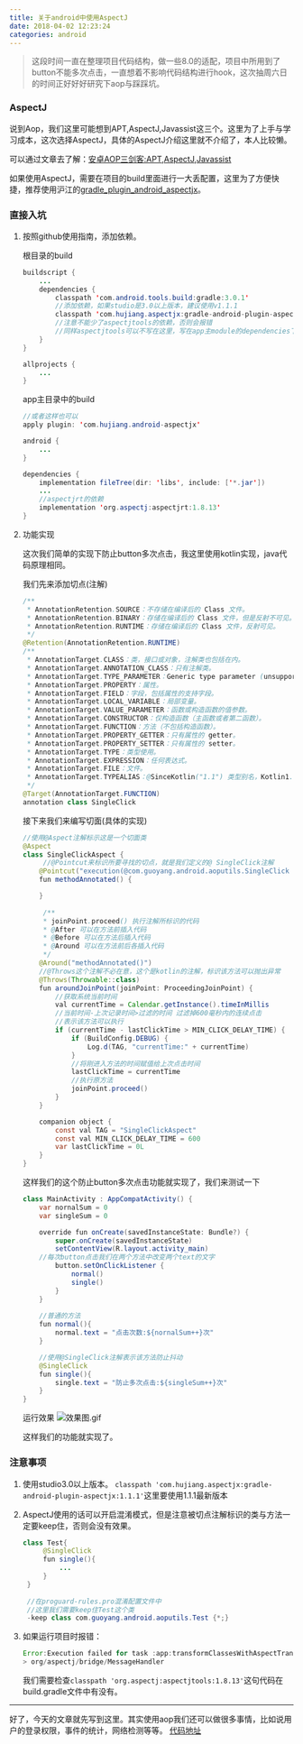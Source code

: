 ```yaml
---
title: 关于android中使用AspectJ
date: 2018-04-02 12:23:24
categories: android
---
```

> 这段时间一直在整理项目代码结构，做一些8.0的适配，项目中所用到了button不能多次点击，一直想着不影响代码结构进行hook，这次抽周六日的时间正好好好研究下aop与踩踩坑。
<!--more-->

### AspectJ

说到Aop，我们这里可能想到APT,AspectJ,Javassist这三个。这里为了上手与学习成本，这次选择AspectJ，具体的AspectJ介绍这里就不介绍了，本人比较懒。
	
可以通过文章去了解：[安卓AOP三剑客:APT,AspectJ,Javassist](https://www.jianshu.com/p/dca3e2c8608a)

如果使用AspectJ，需要在项目的build里面进行一大丢配置，这里为了方便快捷，推荐使用沪江的[gradle_plugin_android_aspectjx](https://github.com/HujiangTechnology/gradle_plugin_android_aspectjx)。

### 直接入坑

1. 按照github使用指南，添加依赖。
	
	根目录的build
	
	``` java
	buildscript {
		...
	    dependencies {
	        classpath 'com.android.tools.build:gradle:3.0.1'
	        //添加依赖，如果studio是3.0以上版本，建议使用v1.1.1
	        classpath 'com.hujiang.aspectjx:gradle-android-plugin-aspectjx:1.1.1'
	        //注意不能少了aspectjtools的依赖，否则会报错
	        //同样aspectjtools可以不写在这里，写在app主module的dependencies下面。
	    }
	}
	
	allprojects {
	    ...
	}
	```
	app主目录中的build
	
	``` java
	//或者这样也可以
	apply plugin: 'com.hujiang.android-aspectjx'
	
	android {
	    ...
	}
	
	dependencies {
	    implementation fileTree(dir: 'libs', include: ['*.jar'])
	    ...
	    //aspectjrt的依赖
	    implementation 'org.aspectj:aspectjrt:1.8.13'
	}

	```
	
2. 功能实现

	这次我们简单的实现下防止button多次点击，我这里使用kotlin实现，java代码原理相同。
	
	我们先来添加切点(注解)
	
	``` java
	/**
	 * AnnotationRetention.SOURCE：不存储在编译后的 Class 文件。
	 * AnnotationRetention.BINARY：存储在编译后的 Class 文件，但是反射不可见。
	 * AnnotationRetention.RUNTIME：存储在编译后的 Class 文件，反射可见。
	 */
	@Retention(AnnotationRetention.RUNTIME)
	/**
	 * AnnotationTarget.CLASS：类，接口或对象，注解类也包括在内。
	 * AnnotationTarget.ANNOTATION_CLASS：只有注解类。
	 * AnnotationTarget.TYPE_PARAMETER：Generic type parameter (unsupported yet)通用类型参数（还不支持）。
	 * AnnotationTarget.PROPERTY：属性。
	 * AnnotationTarget.FIELD：字段，包括属性的支持字段。
	 * AnnotationTarget.LOCAL_VARIABLE：局部变量。
	 * AnnotationTarget.VALUE_PARAMETER：函数或构造函数的值参数。
	 * AnnotationTarget.CONSTRUCTOR：仅构造函数（主函数或者第二函数）。
	 * AnnotationTarget.FUNCTION：方法（不包括构造函数）。
	 * AnnotationTarget.PROPERTY_GETTER：只有属性的 getter。
	 * AnnotationTarget.PROPERTY_SETTER：只有属性的 setter。
	 * AnnotationTarget.TYPE：类型使用。
	 * AnnotationTarget.EXPRESSION：任何表达式。
	 * AnnotationTarget.FILE：文件。
	 * AnnotationTarget.TYPEALIAS：@SinceKotlin("1.1") 类型别名，Kotlin1.1已可用。
	 */
	@Target(AnnotationTarget.FUNCTION)
	annotation class SingleClick
	```
	接下来我们来编写切面(具体的实现)
	
	``` java
	//使用@Aspect注解标示这是一个切面类
	@Aspect
	class SingleClickAspect {
	     //@Pointcut来标识所要寻找的切点，就是我们定义的@ SingleClick注解
	    @Pointcut("execution(@com.guoyang.android.aoputils.SingleClick * *(..))")//方法切入点
	    fun methodAnnotated() {
	
	    }
		
	     /**
	     * joinPoint.proceed() 执行注解所标识的代码
	     * @After 可以在方法前插入代码
	     * @Before 可以在方法后插入代码
	     * @Around 可以在方法前后各插入代码
	     */
	    @Around("methodAnnotated()")
	    //@Throws这个注解不必在意，这个是kotlin的注解，标识该方法可以抛出异常
	    @Throws(Throwable::class)
	    fun aroundJoinPoint(joinPoint: ProceedingJoinPoint) {
	    	//获取系统当前时间
	        val currentTime = Calendar.getInstance().timeInMillis
	        //当前时间-上次记录时间>过滤的时间 过滤掉600毫秒内的连续点击
	        //表示该方法可以执行
	        if (currentTime - lastClickTime > MIN_CLICK_DELAY_TIME) {
	            if (BuildConfig.DEBUG) {
	                Log.d(TAG, "currentTime:" + currentTime)
	            }
	            //将刚进入方法的时间赋值给上次点击时间
	            lastClickTime = currentTime
	            //执行原方法
	            joinPoint.proceed()
	        }
	    }
	
	    companion object {
	        const val TAG = "SingleClickAspect"
	        const val MIN_CLICK_DELAY_TIME = 600
	        var lastClickTime = 0L
	    }
	}
	```
	这样我们的这个防止button多次点击功能就实现了，我们来测试一下
	
	``` java
	class MainActivity : AppCompatActivity() {
	    var nornalSum = 0
	    var singleSum = 0
	
	    override fun onCreate(savedInstanceState: Bundle?) {
	        super.onCreate(savedInstanceState)
	        setContentView(R.layout.activity_main)
		//每次button点击我们在两个方法中改变两个text的文字
	        button.setOnClickListener {
	            normal()
	            single()
	        }
	    }
		
	    //普通的方法
	    fun normal(){
	        normal.text = "点击次数:${nornalSum++}次"
	    }
	
	    //使用@SingleClick注解表示该方法防止抖动
	    @SingleClick
	    fun single(){
	        single.text = "防止多次点击:${singleSum++}次"
	    }
	}
	```
	运行效果
	![效果图.gif](https://upload-images.jianshu.io/upload_images/3347923-c04c555b2591fdc6.gif?imageMogr2/auto-orient/strip)
	
   这样我们的功能就实现了。

### 注意事项

1. 使用studio3.0以上版本。
`classpath 'com.hujiang.aspectjx:gradle-android-plugin-aspectjx:1.1.1'`这里要使用1.1.1最新版本

2. AspectJ使用的话可以开启混淆模式，但是注意被切点注解标识的类与方法一定要keep住，否则会没有效果。

   ``` java
   class Test{
	    @SingleClick
	    fun single(){
	        ...
	    }
	}
	
	//在proguard-rules.pro混淆配置文件中
	//这里我们需要keep住Test这个类
	-keep class com.guoyang.android.aoputils.Test {*;}
   ```
   
3. 如果运行项目时报错：

	``` java
	Error:Execution failed for task :app:transformClassesWithAspectTransformForDebug'.
	> org/aspectj/bridge/MessageHandler
	```
	我们需要检查`classpath 'org.aspectj:aspectjtools:1.8.13'`这句代码在build.gradle文件中有没有。
	
---
好了，今天的文章就先写到这里。其实使用aop我们还可以做很多事情，比如说用户的登录权限，事件的统计，网络检测等等。
[代码地址](https://github.com/GuoYangGit/AopUtils)